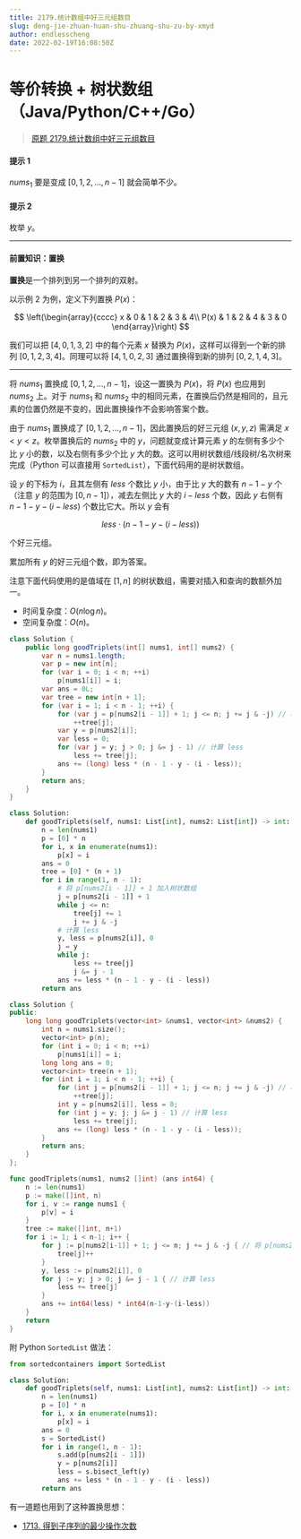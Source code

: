 ```yaml
---
title: 2179.统计数组中好三元组数目
slug: deng-jie-zhuan-huan-shu-zhuang-shu-zu-by-xmyd
author: endlesscheng
date: 2022-02-19T16:08:50Z
---
```

# 等价转换 + 树状数组（Java/Python/C++/Go）
 
> [原题 2179.统计数组中好三元组数目](https://leetcode.cn/problems/count-good-triplets-in-an-array)
#### 提示 1

$\textit{nums}_1$ 要是变成 $[0,1,2,\dots, n-1]$ 就会简单不少。

#### 提示 2

枚举 $y$。

---

#### 前置知识：置换

**置换**是一个排列到另一个排列的双射。

以示例 2 为例，定义下列置换 $P(x)$：

$$
\left(\begin{array}{cccc}
x & 0 & 1 & 2 & 3 & 4\\
P(x) & 1 & 2 & 4 & 3 & 0
\end{array}\right)
$$

我们可以把 $[4,0,1,3,2]$ 中的每个元素 $x$ 替换为 $P(x)$，这样可以得到一个新的排列 $[0,1,2,3,4]$。同理可以将 $[4,1,0,2,3]$ 通过置换得到新的排列 $[0,2,1,4,3]$。

---

将 $\textit{nums}_1$ 置换成 $[0,1,2,\dots, n-1]$，设这一置换为 $P(x)$，将 $P(x)$ 也应用到 $\textit{nums}_2$ 上。对于 $\textit{nums}_1$ 和 $\textit{nums}_2$ 中的相同元素，在置换后仍然是相同的，且元素的位置仍然是不变的，因此置换操作不会影响答案个数。

由于 $\textit{nums}_1$ 置换成了 $[0,1,2,\dots, n-1]$，因此置换后的好三元组 $(x,y,z)$ 需满足 $x<y<z$。枚举置换后的 $\textit{nums}_2$ 中的 $y$，问题就变成计算元素 $y$ 的左侧有多少个比 $y$ 小的数，以及右侧有多少个比 $y$ 大的数。这可以用树状数组/线段树/名次树来完成（Python 可以直接用 `SortedList`），下面代码用的是树状数组。

设 $y$ 的下标为 $i$，且其左侧有 $\textit{less}$ 个数比 $y$ 小，由于比 $y$ 大的数有 $n-1-y$ 个（注意 $y$ 的范围为 $[0,n-1]$），减去左侧比 $y$ 大的 $i-\textit{less}$ 个数，因此 $y$ 右侧有 $n-1-y-(i-\textit{less})$ 个数比它大。所以 $y$ 会有

$$
\textit{less}\cdot(n-1-y-(i-\textit{less}))
$$

个好三元组。

累加所有 $y$ 的好三元组个数，即为答案。

注意下面代码使用的是值域在 $[1,n]$ 的树状数组，需要对插入和查询的数额外加一。

- 时间复杂度：$O(n\log n)$。
- 空间复杂度：$O(n)$。

```java [sol1-Java]
class Solution {
    public long goodTriplets(int[] nums1, int[] nums2) {
        var n = nums1.length;
        var p = new int[n];
        for (var i = 0; i < n; ++i)
            p[nums1[i]] = i;
        var ans = 0L;
        var tree = new int[n + 1];
        for (var i = 1; i < n - 1; ++i) {
            for (var j = p[nums2[i - 1]] + 1; j <= n; j += j & -j) // 将 p[nums2[i-1]]+1 加入树状数组
                ++tree[j];
            var y = p[nums2[i]];
            var less = 0;
            for (var j = y; j > 0; j &= j - 1) // 计算 less
                less += tree[j];
            ans += (long) less * (n - 1 - y - (i - less));
        }
        return ans;
    }
}
```

```Python [sol1-Python3]
class Solution:
    def goodTriplets(self, nums1: List[int], nums2: List[int]) -> int:
        n = len(nums1)
        p = [0] * n
        for i, x in enumerate(nums1):
            p[x] = i
        ans = 0
        tree = [0] * (n + 1)
        for i in range(1, n - 1):
            # 将 p[nums2[i - 1]] + 1 加入树状数组
            j = p[nums2[i - 1]] + 1
            while j <= n:
                tree[j] += 1
                j += j & -j
            # 计算 less
            y, less = p[nums2[i]], 0
            j = y
            while j:
                less += tree[j]
                j &= j - 1
            ans += less * (n - 1 - y - (i - less))
        return ans
```

```C++ [sol1-C++]
class Solution {
public:
    long long goodTriplets(vector<int> &nums1, vector<int> &nums2) {
        int n = nums1.size();
        vector<int> p(n);
        for (int i = 0; i < n; ++i)
            p[nums1[i]] = i;
        long long ans = 0;
        vector<int> tree(n + 1);
        for (int i = 1; i < n - 1; ++i) {
            for (int j = p[nums2[i - 1]] + 1; j <= n; j += j & -j) // 将 p[nums2[i-1]]+1 加入树状数组
                ++tree[j];
            int y = p[nums2[i]], less = 0;
            for (int j = y; j; j &= j - 1) // 计算 less
                less += tree[j];
            ans += (long) less * (n - 1 - y - (i - less));
        }
        return ans;
    }
};
```

```go [sol1-Go]
func goodTriplets(nums1, nums2 []int) (ans int64) {
	n := len(nums1)
	p := make([]int, n)
	for i, v := range nums1 {
		p[v] = i
	}
	tree := make([]int, n+1)
	for i := 1; i < n-1; i++ {
		for j := p[nums2[i-1]] + 1; j <= n; j += j & -j { // 将 p[nums2[i-1]]+1 加入树状数组
			tree[j]++
		}
		y, less := p[nums2[i]], 0
		for j := y; j > 0; j &= j - 1 { // 计算 less
			less += tree[j]
		}
		ans += int64(less) * int64(n-1-y-(i-less))
	}
	return
}
```


附 Python `SortedList` 做法：

```Python
from sortedcontainers import SortedList

class Solution:
    def goodTriplets(self, nums1: List[int], nums2: List[int]) -> int:
        n = len(nums1)
        p = [0] * n
        for i, x in enumerate(nums1):
            p[x] = i
        ans = 0
        s = SortedList()
        for i in range(1, n - 1):
            s.add(p[nums2[i - 1]])
            y = p[nums2[i]]
            less = s.bisect_left(y)
            ans += less * (n - 1 - y - (i - less))
        return ans
```

有一道题也用到了这种置换思想：

- [1713. 得到子序列的最少操作次数](https://leetcode-cn.com/problems/minimum-operations-to-make-a-subsequence/)

